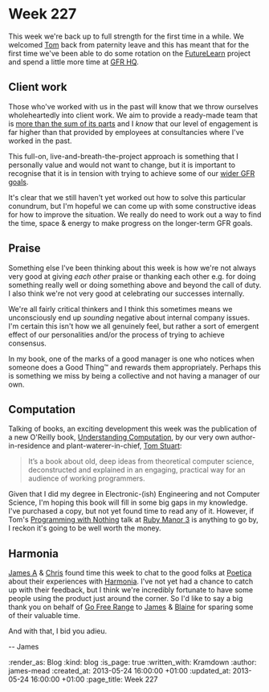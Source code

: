 Week 227
========

This week we're back up to full strength for the first time in a while. We welcomed [Tom](/tom-ward) back from paternity leave and this has meant that for the first time we've been able to do some rotation on the [FutureLearn](http://futurelearn.com/) project and spend a little more time at [GFR HQ](/contact).

## Client work

Those who've worked with us in the past will know that we throw ourselves wholeheartedly into client work. We aim to provide a ready-made team that is [more than the sum of its parts](/week-224#consultancy) and I _know_ that our level of engagement is far higher than that provided by employees at consultancies where I've worked in the past.

This full-on, live-and-breath-the-project approach is something that I personally value and would not want to change, but it is important to recognise that it is in tension with trying to achieve some of our [wider GFR goals](/week-210#operating-profit-target).

It's clear that we still haven't yet worked out how to solve this particular conundrum, but I'm hopeful we can come up with some constructive ideas for how to improve the situation. We really do need to work out a way to find the time, space & energy to make progress on the longer-term GFR goals.


## Praise

Something else I've been thinking about this week is how we're not always very good at giving _each other_ praise or thanking each other e.g. for doing something really well or doing something above and beyond the call of duty. I also think we're not very good at celebrating our successes internally.

We're all fairly critical thinkers and I think this sometimes means we unconsciously end up _sounding_ negative about internal company issues. I'm certain this isn't how we all genuinely feel, but rather a sort of emergent effect of our personalities and/or the process of trying to achieve consensus.

In my book, one of the marks of a good manager is one who notices when someone does a Good Thing™ and rewards them appropriately. Perhaps this is something we miss by being a collective and not having a manager of our own.


## Computation

Talking of books, an exciting development this week was the publication of a new O'Reilly book, [Understanding Computation](http://codon.com/computation-book), by our very own author-in-residence and plant-waterer-in-chief, [Tom Stuart](https://twitter.com/tomstuart):

> It’s a book about old, deep ideas from theoretical computer science, deconstructed and explained in an engaging, practical way for an audience of working programmers.

Given that I did my degree in Electronic-(ish) Engineering and not Computer Science, I'm hoping this book will fill in some big gaps in my knowledge. I've purchased a copy, but not yet found time to read any of it. However, if Tom's [Programming with Nothing](http://rubymanor.org/3/videos/programming_with_nothing/) talk at [Ruby Manor 3](http://rubymanor.org/3) is anything to go by, I reckon it's going to be well worth the money.


## Harmonia

[James A](/james-adam) & [Chris](/chris-roos) found time this week to chat to the good folks at [Poetica](https://poetica.com/) about their experiences with [Harmonia](https://harmonia.io/). I've not yet had a chance to catch up with their feedback, but I think we're incredibly fortunate to have some people using the product just around the corner. So I'd like to say a big thank you on behalf of [Go Free Range](/) to [James](https://twitter.com/jamesweiner) & [Blaine](https://twitter.com/blaine) for sparing some of their valuable time.


And with that, I bid you adieu.

-- James

:render_as: Blog
:kind: blog
:is_page: true
:written_with: Kramdown
:author: james-mead
:created_at: 2013-05-24 16:00:00 +01:00
:updated_at: 2013-05-24 16:00:00 +01:00
:page_title: Week 227
